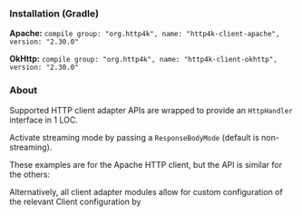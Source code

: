### Installation (Gradle)
**Apache:** ```compile group: "org.http4k", name: "http4k-client-apache", version: "2.30.0"```

**OkHttp:** ```compile group: "org.http4k", name: "http4k-client-okhttp", version: "2.30.0"```

### About
Supported HTTP client adapter APIs are wrapped to provide an `HttpHandler` interface in 1 LOC.

Activate streaming mode by passing a `ResponseBodyMode` (default is non-streaming).

These examples are for the Apache HTTP client, but the API is similar for the others:

<script src="https://gist-it.appspot.com/https://github.com/http4k/http4k/blob/master/src/docs/guide/modules/clients/example.kt"></script>

Alternatively, all client adapter modules allow for custom configuration of the relevant Client configuration by
